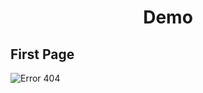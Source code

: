 <h1 align="center">Demo</h1>

## First Page
<img align="center" src="https://user-images.githubusercontent.com/82071061/209552688-2498d301-f281-472e-ad95-51bb4ea309bd.png" alt="Error 404" />
